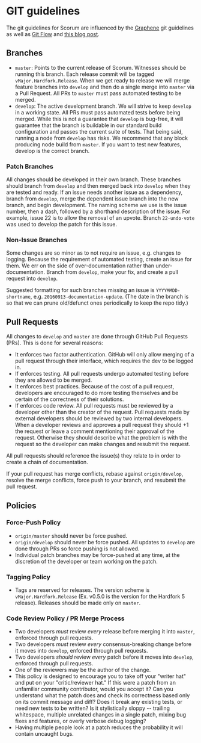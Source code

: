 # GIT guidelines

The git guidelines for Scorum are influenced by the
[Graphene](https://github.com/cryptonomex/graphene/wiki/How-we-use-version-control)
git guidelines as well as [Git
Flow](http://nvie.com/posts/a-successful-git-branching-model/) and [this
blog
post](http://www.draconianoverlord.com/2013/09/07/no-cherry-picking.html).

## Branches

- `master`: Points to the current release of Scorum.  Witnesses should be
  running this branch. Each release commit will be tagged
  `vMajor.Hardfork.Release`. When we get ready to release we will merge
  feature branches into `develop` and then do a single merge into `master`
  via a Pull Request. All PRs to `master` must pass automated testing to be
  merged.
- `develop`: The active development branch. We will strive to keep `develop`
  in a working state. All PRs must pass automated tests before being merged.
  While this is not a guarantee that `develop` is bug-free, it will
  guarantee that the branch is buildable in our standard build configuration
  and passes the current suite of tests. That being said, running a node
  from `develop` has risks.  We recommend that any block producing node
  build from `master`. If you want to test new features, develop is the
  correct branch.

### Patch Branches

All changes should be developed in their own branch. These branches
should branch from `develop` and then merged back into `develop` when they are
tested and ready. If an issue needs another issue as a
dependency, branch from `develop`, merge the dependent issue branch into the
new branch, and begin development. The naming scheme we use is the issue
number, then a dash, followed by a shorthand description of the issue. For
example, issue 22 is to allow the removal of an upvote. Branch
`22-undo-vote` was used to develop the patch for this issue.

### Non-Issue Branches

Some changes are so minor as to not require an issue, e.g. changes to
logging. Because the requirement of automated testing, create an issue for
them. We err on the side of over-documentation rather than
under-documentation.  Branch from `develop`, make your fix, and create a pull
request into `develop`.

Suggested formatting for such branches missing an issue is
`YYYYMMDD-shortname`, e.g. `20160913-documentation-update`.  (The date in
the branch is so that we can prune old/defunct ones periodically to keep the
repo tidy.)

## Pull Requests

All changes to `develop` and `master` are done through GitHub Pull Requests
(PRs). This is done for several reasons:

- It enforces two factor authentication. GitHub will only allow merging of a
  pull request through their interface, which requires the dev to be logged
  in.
- If enforces testing. All pull requests undergo automated testing before
  they are allowed to be merged.
- It enforces best practices. Because of the cost of a pull request,
  developers are encouraged to do more testing themselves and be certain of
  the correctness of their solutions.
- If enforces code review. All pull requests must be reviewed by a developer
  other than the creator of the request. Pull requests made by external
  developers should be reviewed by two internal developers. When a developer
  reviews and approves a pull request they should +1 the request or leave a
  comment mentioning their approval of the request. Otherwise they should
  describe what the problem is with the request so the developer can make
  changes and resubmit the request.

All pull requests should reference the issue(s) they relate to in order to
create a chain of documentation.

If your pull request has merge conflicts, rebase against `origin/develop`,
resolve the merge conflicts, force push to your branch, and resubmit the
pull request.

## Policies

### Force-Push Policy

- `origin/master` should never be force pushed.
- `origin/develop` should never be force pushed. All updates to `develop`
  are done through PRs so force pushing is not allowed.
- Individual patch branches may be force-pushed at any time, at the
  discretion of the developer or team working on the patch.

### Tagging Policy

- Tags are reserved for releases. The version scheme is
  `vMajor.Hardfork.Release` (Ex. v0.5.0 is the version for the Hardfork 5
  release). Releases should be made only on `master`.

### Code Review Policy / PR Merge Process

- Two developers *must* review *every* release before merging it into
  `master`, enforced through pull requests.
- Two developers *must* review *every* consensus-breaking change before it
  moves into `develop`, enforced through pull requests.
- Two developers *should* review *every* patch before it moves into
  `develop`, enforced through pull requests.
- One of the reviewers may be the author of the change.
- This policy is designed to encourage you to take off your "writer hat" and
  put on your "critic/reviewer hat."  If this were a patch from an
  unfamiliar community contributor, would you accept it?  Can you understand
  what the patch does and check its correctness based only on its commit
  message and diff? Does it break any existing tests, or need new tests to
  be written? Is it stylistically sloppy -- trailing whitespace, multiple
  unrelated changes in a single patch, mixing bug fixes and features, or
  overly verbose debug logging?
- Having multiple people look at a patch reduces the probability it will
  contain uncaught bugs.
